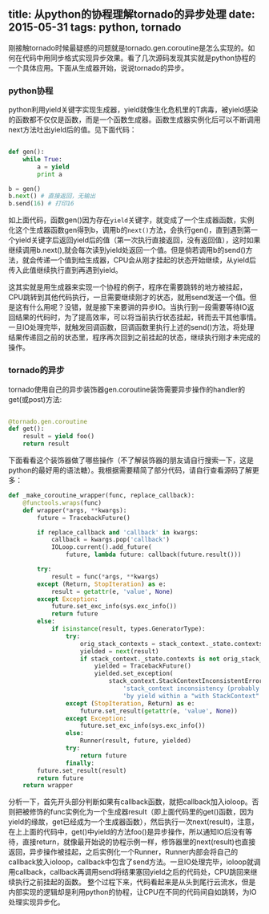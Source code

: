 title: 从python的协程理解tornado的异步处理
date: 2015-05-31
tags: python, tornado
---

刚接触tornado时候最疑惑的问题就是tornado.gen.coroutine是怎么实现的。如何在代码中用同步格式实现异步效果。看了几次源码发现其实就是python协程的一个具体应用。下面从生成器开始，说说tornado的异步。

### python协程

python利用yield关键字实现生成器，yield就像生化危机里的T病毒，被yield感染的函数都不仅仅是函数，而是一个函数生成器。函数生成器实例化后可以不断调用next方法吐出yield后的值。见下面代码：

```python

def gen():
    while True:
        a = yield
        print a

b = gen()
b.next() # 直接返回，无输出
b.send(16) # 打印16

```

如上面代码，函数gen()因为存在`yield`关键字，就变成了一个生成器函数，实例化这个生成器函数gen得到b，调用b的`next()`方法，会执行gen()，直到遇到第一个yield关键字后返回yield后的值（第一次执行直接返回，没有返回值），这时如果继续调用b.next(),就会每次读到yield处返回一个值。但是倘若调用b的send()方法，就会传递一个值到给生成器，CPU会从刚才挂起的状态开始继续，从yield后传入此值继续执行直到再遇到yield。

这其实就是用生成器来实现一个协程的例子，程序在需要跳转的地方被挂起，CPU跳转到其他代码执行，一旦需要继续刚才的状态，就用send发送一个值。但是这有什么用呢？没错，就是接下来要讲的异步IO。当执行到一段需要等待IO返回结果的代码时，为了提高效率，可以将当前执行状态挂起，转而去干其他事情。一旦IO处理完毕，就触发回调函数，回调函数里执行上述的send()方法，将处理结果传递回之前的状态里，程序再次回到之前挂起的状态，继续执行刚才未完成的操作。

### tornado的异步

tornado使用自己的异步装饰器gen.coroutine装饰需要异步操作的handler的get(或post)方法:

```python

@tornado.gen.coroutine
def get():
    result = yield foo()
    return result

```

下面看看这个装饰器做了哪些操作（不了解装饰器的朋友请自行搜索一下，这是python的最好用的语法糖）。我根据需要精简了部分代码，请自行查看源码了解更多：

```python
def _make_coroutine_wrapper(func, replace_callback):
    @functools.wraps(func)
    def wrapper(*args, **kwargs):
        future = TracebackFuture()

        if replace_callback and 'callback' in kwargs:
            callback = kwargs.pop('callback')
            IOLoop.current().add_future(
                future, lambda future: callback(future.result()))

        try:
            result = func(*args, **kwargs)
        except (Return, StopIteration) as e:
            result = getattr(e, 'value', None)
        except Exception:
            future.set_exc_info(sys.exc_info())
            return future
        else:
            if isinstance(result, types.GeneratorType):
                try:
                    orig_stack_contexts = stack_context._state.contexts
                    yielded = next(result)
                    if stack_context._state.contexts is not orig_stack_contexts:
                        yielded = TracebackFuture()
                        yielded.set_exception(
                            stack_context.StackContextInconsistentError(
                                'stack_context inconsistency (probably caused '
                                'by yield within a "with StackContext" block)'))
                except (StopIteration, Return) as e:
                    future.set_result(getattr(e, 'value', None))
                except Exception:
                    future.set_exc_info(sys.exc_info())
                else:
                    Runner(result, future, yielded)
                try:
                    return future
                finally:
        future.set_result(result)
        return future
    return wrapper

```

分析一下，首先开头部分判断如果有callback函数，就把callback加入ioloop。否则把被修饰的func实例化为一个生成器result（即上面代码里的get()函数，因为yield的缘故，get已经成为一个生成器函数），然后执行一次next(result)，注意，在上上面的代码中，get()中yield的方法foo()是异步操作，所以通知IO后没有等待，直接return，就像最开始说的协程示例一样，修饰器里的next(result)也直接返回，异步操作被挂起，之后实例化一个Runner，Runner内部会将自己的callback放入ioloop，callback中包含了send方法。一旦IO处理完毕，ioloop就调用callback，callback再调用send将结果塞回yield之后的代码处，CPU跳回来继续执行之前挂起的函数。
整个过程下来，代码看起来是从头到尾行云流水，但是内部实现的逻辑却是利用python的协程，让CPU在不同的代码间自如跳转，为IO处理实现异步化。

